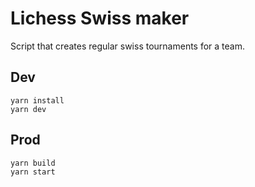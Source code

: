 # Lichess Swiss maker

Script that creates regular swiss tournaments for a team.

## Dev

```
yarn install
yarn dev
```

## Prod

```
yarn build
yarn start
```
